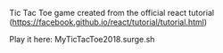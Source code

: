 
Tic Tac Toe game created from the official react tutorial (https://facebook.github.io/react/tutorial/tutorial.html)


Play it here: MyTicTacToe2018.surge.sh


